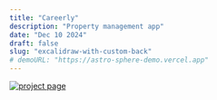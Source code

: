 ```yaml
---
title: "Careerly"
description: "Property management app"
date: "Dec 10 2024"
draft: false
slug: "excalidraw-with-custom-back"
# demoURL: "https://astro-sphere-demo.vercel.app"
---
```


<a href="https://www.behance.net/gallery/224915789/Careerly-Job-Finder-web-app"> 

![project page](https://imagedelivery.net/IEMzXmjRvW0g933AN5ejrA/assetsbulletsofiles-1eae40a1-6a82-801e-bbfa-e93c0066132e-attachment5dd1db58-9142-413f-957b-76bc716cbc68job_finder_app_ux_case_study_1png/format=auto,w=2560)

</a>
